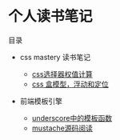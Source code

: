 # 个人读书笔记

目录

* css mastery 读书笔记
    * [css选择器权值计算](https://github.com/szw782699/blog/issues/1)
    * [css 盒模型，浮动和定位](https://github.com/szw782699/blog/issues/2)

* 前端模板引擎
    * [underscore中的模板函数](https://github.com/szw782699/blog/issues/3)
    * [mustache源码阅读](https://github.com/szw782699/blog/issues4)
